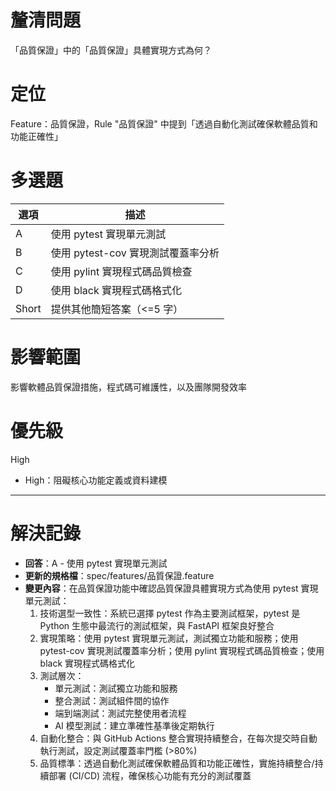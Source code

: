 # 釐清問題

「品質保證」中的「品質保證」具體實現方式為何？

# 定位

Feature：品質保證，Rule "品質保證" 中提到「透過自動化測試確保軟體品質和功能正確性」

# 多選題

| 選項 | 描述 |
|--------|-------------|
| A | 使用 pytest 實現單元測試 |
| B | 使用 pytest-cov 實現測試覆蓋率分析 |
| C | 使用 pylint 實現程式碼品質檢查 |
| D | 使用 black 實現程式碼格式化 |
| Short | 提供其他簡短答案（<=5 字） |

# 影響範圍

影響軟體品質保證措施，程式碼可維護性，以及團隊開發效率

# 優先級

High
- High：阻礙核心功能定義或資料建模

---

# 解決記錄

- **回答**：A - 使用 pytest 實現單元測試
- **更新的規格檔**：spec/features/品質保證.feature
- **變更內容**：在品質保證功能中確認品質保證具體實現方式為使用 pytest 實現單元測試：
  1. 技術選型一致性：系統已選擇 pytest 作為主要測試框架，pytest 是 Python 生態中最流行的測試框架，與 FastAPI 框架良好整合
  2. 實現策略：使用 pytest 實現單元測試，測試獨立功能和服務；使用 pytest-cov 實現測試覆蓋率分析；使用 pylint 實現程式碼品質檢查；使用 black 實現程式碼格式化
  3. 測試層次：
     - 單元測試：測試獨立功能和服務
     - 整合測試：測試組件間的協作
     - 端到端測試：測試完整使用者流程
     - AI 模型測試：建立準確性基準後定期執行
  4. 自動化整合：與 GitHub Actions 整合實現持續整合，在每次提交時自動執行測試，設定測試覆蓋率門檻 (>80%)
  5. 品質標準：透過自動化測試確保軟體品質和功能正確性，實施持續整合/持續部署 (CI/CD) 流程，確保核心功能有充分的測試覆蓋